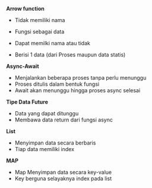 **Arrow function**

* Tidak memiliki nama 
* Fungsi sebagai data
  
* Dapat memilki nama atau tidak
* Berisi 1 data (dari Proses maupun data statis)
  

**Async-Await**

* Menjalankan beberapa proses tanpa perlu menunggu
* Proses ditulis dalam bentuk fungsi
* Await akan menunggu hingga proses async selesai

**Tipe Data Future**

* Data yang dapat ditunggu
* Membawa data return dari fungsi async

**List**

* Menyimpan data secara berbaris
* Tiap data memiliki index
  
**MAP**

* Map Menyimpan data secara key-value
* Key berguna selayaknya index pada list